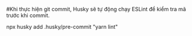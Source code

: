 #Khi thực hiện git commit, Husky sẽ tự động chạy ESLint để kiểm tra mã trước khi commit.

npx husky add .husky/pre-commit "yarn lint"

